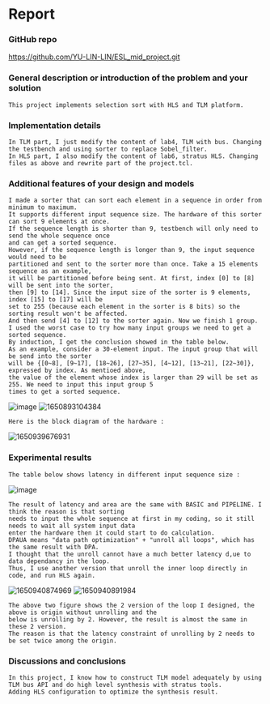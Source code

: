 # Report

### GitHub repo
https://github.com/YU-LIN-LIN/ESL_mid_project.git

### General description or introduction of the problem and your solution
	This project implements selection sort with HLS and TLM platform.
  
### Implementation details
	In TLM part, I just modify the content of lab4, TLM with bus. Changing the testbench and using sorter to replace Sobel_filter.
  	In HLS part, I also modify the content of lab6, stratus HLS. Changing files as above and rewrite part of the project.tcl.
  
### Additional features of your design and models
	I made a sorter that can sort each element in a sequence in order from minimum to maximum. 
	It supports different input sequence size. The hardware of this sorter can sort 9 elements at once. 
	If the sequence length is shorter than 9, testbench will only need to send the whole sequence once 
	and can get a sorted sequence. 
	However, if the sequence length is longer than 9, the input sequence would need to be 
	partitioned and sent to the sorter more than once. Take a 15 elements sequence as an example, 
	it will be partitioned before being sent. At first, index [0] to [8] will be sent into the sorter, 
	then [9] to [14]. Since the input size of the sorter is 9 elements,  index [15] to [17] will be 
	set to 255 (because each element in the sorter is 8 bits) so the sorting result won't be affected.
	And then send [4] to [12] to the sorter again. Now we finish 1 group. 
	I used the worst case to try how many input groups we need to get a sorted sequence. 
	By induction, I get the conclusion showed in the table below.
	As an example, consider a 30-element input. The input group that will be send into the sorter
	will be {[0~8], [9~17], [18~26], [27~35], [4~12], [13~21], [22~30]}, expressed by index. As mentioed above, 
	the value of the element whose index is larger than 29 will be set as 255. We need to input this input group 5 
	times to get a sorted sequence.
![image](https://user-images.githubusercontent.com/61815140/165207121-4424399b-738a-41b5-900e-fa618a99e791.png)
![1650893104384](https://user-images.githubusercontent.com/61815140/165098182-40fe6414-c54d-4956-acb0-e1094059f2f0.jpg)
 
  	Here is the block diagram of the hardware :
![1650939676931](https://user-images.githubusercontent.com/61815140/165206720-9612f3c1-37de-49f5-a305-cd11f91ae1ec.jpg)


### Experimental results
	The table below shows latency in different input sequence size :
![image](https://user-images.githubusercontent.com/61815140/165208133-1cf4f276-c1d1-431b-86ab-88e8ae79656a.png)

	The result of latency and area are the same with BASIC and PIPELINE. I think the reason is that sorting 
	needs to input the whole sequence at first in my coding, so it still needs to wait all system input data 
	enter the hardware then it could start to do calculation.
	DPAUA means "data path optimization" + "unroll all loops", which has the same result with DPA.
	I thought that the unroll cannot have a much better latency d,ue to data dependancy in the loop.
	Thus, I use another version that unroll the inner loop directly in code, and run HLS again.
	
![1650940874969](https://user-images.githubusercontent.com/61815140/165209156-a95c75da-bc24-456d-ad52-c00af45cb658.jpg)
![1650940891984](https://user-images.githubusercontent.com/61815140/165209165-0cff8284-3699-4b08-850b-c5653c7abd6b.jpg)

	The above two figure shows the 2 version of the loop I designed, the above is origin without unrolling and the 
	below is unrolling by 2. However, the result is almost the same in these 2 version. 
	The reason is that the latency constraint of unrolling by 2 needs to be set twice among the origin.
	
	
### Discussions and conclusions
  	In this project, I know how to construct TLM model adequately by using TLM bus API and do high level synthesis with stratus tools.
  	Adding HLS configuration to optimize the synthesis result.

